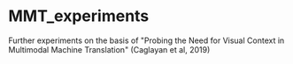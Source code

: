 # MMT_experiments

Further experiments on the basis of "Probing the Need for Visual Context in Multimodal Machine Translation" (Caglayan et al, 2019)